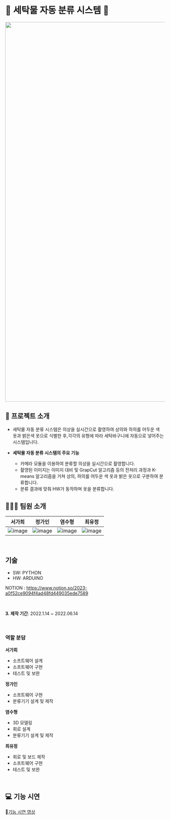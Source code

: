 # 👕 세탁물 자동 분류 시스템 👕

<img src="https://github.com/seokahi/Automatic-laundry-classification-system/assets/73926393/ea27ddd3-9230-4c37-8fb3-4ad844fff192" width=1200 />

## 📌 프로젝트 소개

- 세탁물 자동 분류 시스템은 의상을 실시간으로 촬영하여 상의와 하의를 어두운 색 옷과 밝은색 옷으로 식별한 후,각각의 유형에 따라 세탁바구니에 자동으로 넣어주는 시스템입니다.

- **세탁물 자동 분류 시스템의 주요 기능**
  - 카메라 모듈을 이용하여 분류할 의상을 실시간으로 촬영합니다.
  - 촬영된 이미지는 이미지 대비 및 GrapCut 알고리즘 등의 전처리 과정과 K-means 알고리즘을 거쳐 상의, 하의를 어두운 색 옷과 밝은 옷으로 구분하여 분류합니다.
  - 분류 결과에 맞춰 HW가 동작하며 옷을 분류합니다.
    <br>

## 👨🏻‍💻 팀원 소개

|                                                              서가희                                                               |                                                              정가인                                                               |                                                              염수형                                                               |                                                              최유정                                                               |
| :-------------------------------------------------------------------------------------------------------------------------------: | :-------------------------------------------------------------------------------------------------------------------------------: | :-------------------------------------------------------------------------------------------------------------------------------: | :-------------------------------------------------------------------------------------------------------------------------------: |
| ![image](https://github.com/seokahi/Automatic-laundry-classification-system/assets/73926393/e537d971-1121-4905-9606-79446944ac88) | ![image](https://github.com/seokahi/Automatic-laundry-classification-system/assets/73926393/346fb70a-153f-43f9-9c44-faba0143da86) | ![image](https://github.com/seokahi/Automatic-laundry-classification-system/assets/73926393/ed6b2a56-3072-4984-af6f-6c2808556d42) | ![image](https://github.com/seokahi/Automatic-laundry-classification-system/assets/73926393/af1b2935-bca8-4b45-a255-b18b367c414e) |

<br>

## 기술

- SW: PYTHON
- HW: ARDUINO
  <br>

NOTION : https://www.notion.so/2023-a0f52ce9094f4ad48fd449035ede7589

<br>

**3. 제작 기간**: 2022.1.14 ~ 2022.06.14

<br>

### 역할 분담

**서가희**

- 소프트웨어 설계
- 소프트웨어 구현
- 테스트 및 보완

**정가인**

- 소프트웨어 구현
- 분류기기 설계 및 제작

**염수형**

- 3D 모델링
- 회로 설계
- 분류기기 설계 및 제작

**최유정**

- 회로 및 보드 제작
- 소프트웨어 구현
- 테스트 및 보완

<br>

## 💻 기능 시연

🔗[기능 시연 영상](https://youtube.com/watch?v=H7BfGfecXaQ&si=QKouZ4iAc-lwH7fb)
